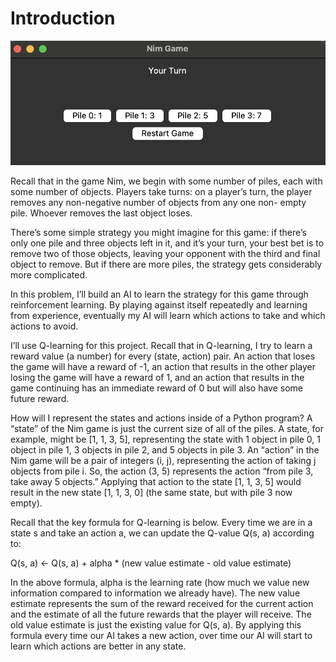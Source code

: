 # Introduction 

![GUI Image](<Images/nim.png>)

Recall that in the game Nim, we begin with some number of piles, each with some number of objects. Players 
take turns: on a player’s turn, the player removes any non-negative number of objects from any one non-
empty pile. Whoever removes the last object loses.  

There’s some simple strategy you might imagine for this game: if there’s only one pile and three objects left in it, and it’s your turn, your best bet is to remove two of those objects, leaving your opponent with the third and final object to remove. But if there are more piles, the strategy gets considerably more complicated. 

In this problem, I’ll build an AI to learn the strategy for this game through reinforcement learning. By playing against itself repeatedly and learning from experience, eventually my AI will learn which actions to take and which actions to avoid.  

I’ll use Q-learning for this project. Recall that in Q-learning, I try to learn a reward value (a number) for every (state, action) pair. An action that loses the game will have a reward of -1, an action that results in the other player losing the game will have a reward of 1, and an action that results in the game continuing has an immediate reward of 0 but will also have some future reward.  

How will I represent the states and actions inside of a Python program? A “state” of the Nim game is just 
the current size of all of the piles. A state, for example, might be [1, 1, 3, 5], representing the state with 1 object in pile 0, 1 object in pile 1, 3 objects in pile 2, and 5 objects in pile 3. An “action” in the Nim game will be a pair of integers (i, j), representing the action of taking j objects from pile i. So, the action (3, 5) represents the action “from pile 3, take away 5 objects.” Applying that action to the state [1, 1, 3, 5] would result in the new state [1, 1, 3, 0] (the same state, but with pile 3 now empty).  

Recall that the key formula for Q-learning is below. Every time we are in a state s and take an action a, we can update the Q-value Q(s, a) according to:  

Q(s, a) <- Q(s, a) + alpha * (new value estimate - old value estimate)  

In  the  above  formula,  alpha  is  the  learning  rate  (how  much  we  value  new  information  compared  to information we already have). The new value estimate represents the sum of the reward received for the current action and the estimate of all the future rewards that the player will receive. The old value estimate is just  the existing value  for  Q(s,  a). By applying this formula every time  our AI takes  a new action, over time our AI will start to learn which actions are better in any state.  
